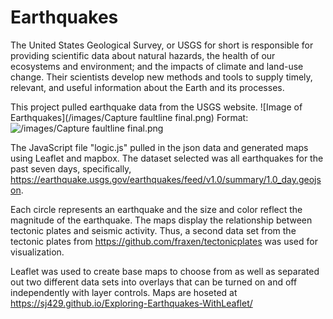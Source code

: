 # Earthquakes

The United States Geological Survey, or USGS for short is responsible for providing scientific data about natural hazards, the health of our ecosystems and environment; and the impacts of climate and land-use change. Their scientists develop new methods and tools to supply timely, relevant, and useful information about the Earth and its processes.
 
This project pulled earthquake data from the USGS website. 
![Image of Earthquakes](/images/Capture faultline final.png)
Format:![/images/Capture faultline final.png](url)



The JavaScript file "logic.js" pulled in the json data and generated maps using Leaflet and mapbox. The dataset selected was all earthquakes for the past seven days, specifically, https://earthquake.usgs.gov/earthquakes/feed/v1.0/summary/1.0_day.geojson.

Each circle represents an earthquake and the size and color reflect the magnitude of the earthquake. The maps display the relationship between tectonic plates and seismic activity. Thus, a second data set from the tectonic plates from https://github.com/fraxen/tectonicplates was used for visualization.

Leaflet was used to create base maps to choose from as well as separated out two different data sets into overlays that can be turned on and off independently with layer controls.
Maps are hoseted at https://sj429.github.io/Exploring-Earthquakes-WithLeaflet/

